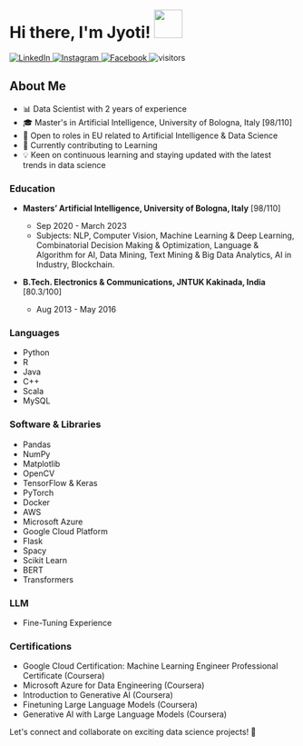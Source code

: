 # Hi there, I'm Jyoti! <img src="https://media.giphy.com/media/wpoLqr5FT1sY0/source.gif" width="50"></h2>
<a href="https://www.linkedin.com/in/jyoti-yadav-64916b160/" target="_blank">
  <img src="https://img.shields.io/badge/-Linkedin-blue?style=flat-square&logo=Linkedin&logoColor=white&link=https://www.linkedin.com/in/lorenzo-stacchio/)" alt="LinkedIn">
</a>
<a href="https://www.instagram.com/x0x0_in/" target="_blank">
  <img src="https://img.shields.io/badge/Instagram-%23E4405F.svg?&style=flat-square&logo=instagram&logoColor=white" alt="Instagram">
</a>
<a href="https://www.facebook.com/jumbo.yadav/" target="_blank">
  <img src="https://img.shields.io/badge/Facebook-%231877F2.svg?&style=flat-square&logo=facebook&logoColor=white" alt="Facebook">
</a>
<a>
  <img src="https://visitor-badge.laobi.icu/badge?page_id=jyotiyadav94.jyotiyadav94" alt="visitors">
</a>

## About Me
- 📊 Data Scientist with 2 years of experience
- 🎓 Master's in Artificial Intelligence, University of Bologna, Italy [98/110]
- 🚀 Open to roles in EU related to Artificial Intelligence & Data Science
- 💼 Currently contributing to Learning
- 💡 Keen on continuous learning and staying updated with the latest trends in data science

### Education
- **Masters’ Artificial Intelligence, University of Bologna, Italy** [98/110]
  - Sep 2020 - March 2023
  - Subjects: NLP, Computer Vision, Machine Learning & Deep Learning, Combinatorial Decision Making & Optimization, Language & Algorithm for AI, Data Mining, Text Mining & Big Data Analytics, AI in Industry, Blockchain.

- **B.Tech. Electronics & Communications, JNTUK Kakinada, India** [80.3/100]
  - Aug 2013 - May 2016

### Languages
- Python
- R
- Java
- C++
- Scala
- MySQL

### Software & Libraries
- Pandas 
- NumPy
- Matplotlib
- OpenCV
- TensorFlow & Keras
- PyTorch
- Docker
- AWS
- Microsoft Azure
- Google Cloud Platform
- Flask
- Spacy
- Scikit Learn
- BERT
- Transformers

### LLM 
- Fine-Tuning Experience

### Certifications
- Google Cloud Certification: Machine Learning Engineer Professional Certificate (Coursera)
- Microsoft Azure for Data Engineering (Coursera)
- Introduction to Generative AI (Coursera)
- Finetuning Large Language Models (Coursera)
- Generative AI with Large Language Models (Coursera)

Let's connect and collaborate on exciting data science projects! 🚀
